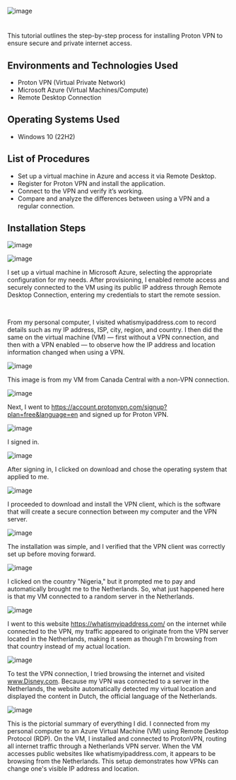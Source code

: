 <p align="center">
  
  ![image](https://github.com/user-attachments/assets/b9542394-d8f1-4500-8e39-71bd2977ba07)  

</p>

<h1></h1>
This tutorial outlines the step-by-step process for installing Proton VPN to ensure secure and private internet access.<br />

<h2>Environments and Technologies Used</h2>

- Proton VPN (Virtual Private Network)
- Microsoft Azure (Virtual Machines/Compute)
- Remote Desktop Connection

<h2>Operating Systems Used </h2>

- Windows 10</b> (22H2)

<h2>List of Procedures</h2>

- Set up a virtual machine in Azure and access it via Remote Desktop.
- Register for Proton VPN and install the application.
- Connect to the VPN and verify it’s working.
- Compare and analyze the differences between using a VPN and a regular connection.

<h2>Installation Steps</h2>

<p>

![image](https://github.com/user-attachments/assets/cd61193f-11d3-4e0d-b12e-1a84adfa186f)

</p>
<p>

![image](https://github.com/user-attachments/assets/8a9d5b91-8e12-4822-9e0b-806a834e7bd9)

</p>
<p>
  
I set up a virtual machine in Microsoft Azure, selecting the appropriate configuration for my needs. After provisioning, I enabled remote access and securely connected to the VM using its public IP address through Remote Desktop Connection, entering my credentials to start the remote session.

</p>
<br />

From my personal computer, I visited whatismyipaddress.com to record details such as my IP address, ISP, city, region, and country. I then did the same on the virtual machine (VM) — first without a VPN connection, and then with a VPN enabled — to observe how the IP address and location information changed when using a VPN.

![image](https://github.com/user-attachments/assets/96fe5322-e520-484a-a2fc-bc5209c2c46c)

This image is from my VM from Canada Central with a non-VPN connection.


<p>

![image](https://github.com/user-attachments/assets/37897ab9-35b6-40e6-921d-4215af21bdaf)

Next, I went to https://account.protonvpn.com/signup?plan=free&language=en and signed up for Proton VPN.

![image](https://github.com/user-attachments/assets/97768f0e-d2ce-4d91-8277-1d6ee62bdb41)

I signed in. 

![image](https://github.com/user-attachments/assets/cc5cbc9e-0cd6-41e8-9f4b-b9ccda52f107)

After signing in, I clicked on download and chose the operating system that applied to me. 

![image](https://github.com/user-attachments/assets/3747f82f-7aab-458f-ba3f-6cfbb3703df1)

I proceeded to download and install the VPN client, which is the software that will create a secure connection between my computer and the VPN server. 

![image](https://github.com/user-attachments/assets/dc0b4064-c3a5-41f0-9001-51be86bc24d7)

The installation was simple, and I verified that the VPN client was correctly set up before moving forward.

![image](https://github.com/user-attachments/assets/2fdea2a8-3e96-4ca6-a0f8-7a84c99b8709)

I clicked on the country "Nigeria," but it prompted me to pay and automatically brought me to the Netherlands. So, what just happened here is that my VM connected to a random server in the Netherlands. 

![image](https://github.com/user-attachments/assets/1b23b95f-3f6c-4e30-887c-05f92abe77f8)

I went to this website  https://whatismyipaddress.com/ on the internet while connected to the VPN, my traffic appeared to originate from the VPN server located in the Netherlands, making it seem as though I'm browsing from that country instead of my actual location.

</p>
<p>

![image](https://github.com/user-attachments/assets/5aed9438-511c-417a-b4a6-faf2ebedc1ed)

To test the VPN connection, I tried browsing the internet and visited www.Disney.com. Because my VPN was connected to a server in the Netherlands, the website automatically detected my virtual location and displayed the content in Dutch, the official language of the Netherlands.

![image](https://github.com/user-attachments/assets/beeee60c-8dd6-4077-8ec6-8cbb61987ea9)

This is the pictorial summary of everything I did. I connected from my personal computer to an Azure Virtual Machine (VM) using Remote Desktop Protocol (RDP). On the VM, I installed and connected to ProtonVPN, routing all internet traffic through a Netherlands VPN server. When the VM accesses public websites like whatismyipaddress.com, it appears to be browsing from the Netherlands. This setup demonstrates how VPNs can change one's visible IP address and location.


</p>
<p>

